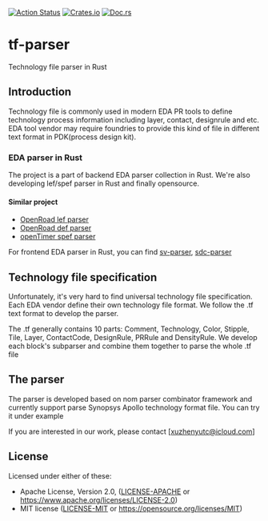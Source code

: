[![Action Status](https://github.com/erihsu/tf_parser/workflows/Rust/badge.svg)](https://github.com/erihsu/tf_parser/actions)
[![Crates.io](https://img.shields.io/crates/v/tf_parser.svg)](https://crates.io/crates/tf_parser)
[![Doc.rs](https://docs.rs/tf_parser/badge.svg)](https://docs.rs/tf_parser)
# tf-parser
Technology file parser in Rust

## Introduction
Technology file is commonly used in modern EDA PR tools to define technology process information including layer, contact, designrule and etc. EDA tool vendor may require foundries to provide this kind of file in different text format in PDK(process design kit).

### EDA parser in Rust
The project is a part of backend EDA parser collection in Rust. We're also developing lef/spef parser in Rust and finally opensource. 

#### Similar project
 * [OpenRoad lef parser](https://github.com/The-OpenROAD-Project/lef)
 * [OpenRoad def parser](https://github.com/The-OpenROAD-Project/def)
 * [openTimer spef parser](https://github.com/OpenTimer/Parser-SPEF)

For frontend EDA parser in Rust, you can find [sv-parser](https://github.com/dalance/sv-parser), [sdc-parser](https://github.com/dalance/sdc-parser)

## Technology file specification
Unfortunately, it's very hard to find universal technology file specification. Each EDA vendor define their own technology file format. We follow the .tf text format to develop the parser. 

The .tf generally contains 10 parts: Comment, Technology, Color, Stipple, Tile, Layer, ContactCode, DesignRule, PRRule and DensityRule. We develop each block's subparser and combine them together to parse the whole .tf file

## The parser

The parser is developed based on nom parser combinator framework and currently support parse Synopsys Apollo technology format file. You can try it under example

If you are interested in our work, please contact [xuzhenyutc@icloud.com]

## License

Licensed under either of these:

 * Apache License, Version 2.0, ([LICENSE-APACHE](LICENSE-APACHE) or
   https://www.apache.org/licenses/LICENSE-2.0)
 * MIT license ([LICENSE-MIT](LICENSE-MIT) or
   https://opensource.org/licenses/MIT)

